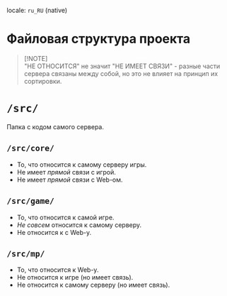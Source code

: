 locale: `ru_RU` (native)

# Файловая структура проекта

> [!NOTE]\
> "НЕ ОТНОСИТСЯ" не значит "НЕ ИМЕЕТ СВЯЗИ" - разные части сервера связаны между собой, но это не влияет на принцип их сортировки.

# `/src/`

Папка с кодом самого сервера.

## `/src/core/`

- То, что относится к самому серверу игры.
- Не имеет _прямой_ связи с игрой.
- Не имеет _прямой_ связи с Web-ом.

## `/src/game/`

- То, что относится к самой игре.
- _Не совсем_ относится к самому серверу.
- Не относится к с Web-у.

## `/src/mp/`

- То, что относится к Web-у.
- Не относится к игре (но имеет связь).
- Не относится к самому серверу (но имеет связь).
